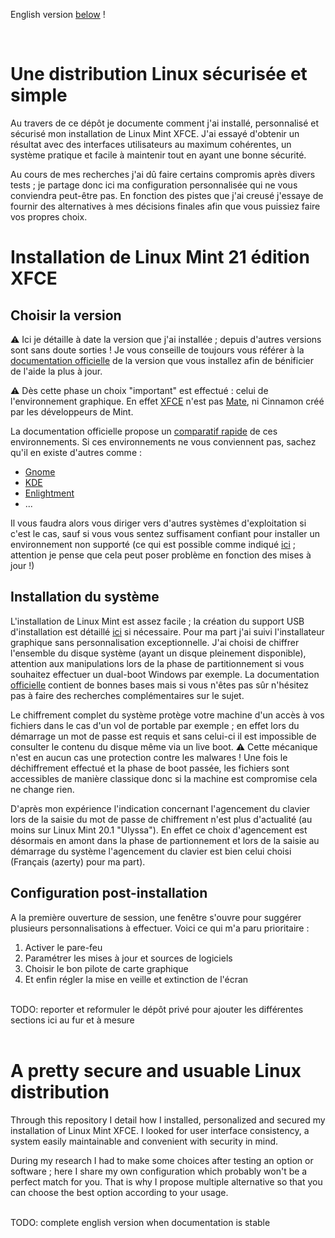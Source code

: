 English version [below](#a-pretty-secure-and-usuable-Linux-distribution) !

<br />

# Une distribution Linux sécurisée et simple
Au travers de ce dépôt je documente comment j'ai installé, personnalisé et sécurisé mon installation de Linux Mint XFCE. J'ai essayé d'obtenir un résultat avec des interfaces utilisateurs au maximum cohérentes, un système pratique et facile à maintenir tout en ayant une bonne sécurité.

Au cours de mes recherches j'ai dû faire certains compromis après divers tests ; je partage donc ici ma configuration personnalisée qui ne vous conviendra peut-être pas. En fonction des pistes que j'ai creusé j'essaye de fournir des alternatives à mes décisions finales afin que vous puissiez faire vos propres choix.

# Installation de Linux Mint 21 édition XFCE
## Choisir la version
:warning: Ici je détaille à date la version que j'ai installée ; depuis d'autres versions sont sans doute sorties ! Je vous conseille de toujours vous référer à la [documentation officielle](https://linuxmint-installation-guide.readthedocs.io/fr/latest/) de la version que vous installez afin de bénificier de l'aide la plus à jour.

:warning: Dès cette phase un choix "important" est effectué : celui de l'environnement graphique. En effet [XFCE](https://xfce.org/?lang=fr) n'est pas [Mate](https://mate-desktop.org/fr/), ni Cinnamon créé par les développeurs de Mint.

La documentation officielle propose un [comparatif rapide](https://linuxmint-installation-guide.readthedocs.io/fr/latest/choose.html) de ces environnements. Si ces environnements ne vous conviennent pas, sachez qu'il en existe d'autres comme :
- [Gnome](https://www.gnome.org/)
- [KDE](https://kde.org/fr/)
- [Enlightment](https://www.enlightenment.org/)
- ...

Il vous faudra alors vous diriger vers d'autres systèmes d'exploitation si c'est le cas, sauf si vous vous sentez suffisament confiant pour installer un environnement non supporté (ce qui est possible comme indiqué [ici](https://linoxide.com/install-gnome-on-linux-mint/) ; attention je pense que cela peut poser problème en fonction des mises à jour !)

## Installation du système
L'installation de Linux Mint est assez facile ; la création du support USB d'installation est détaillé [ici](https://linuxmint-installation-guide.readthedocs.io/fr/latest/burn.html) si nécessaire. Pour ma part j'ai suivi l'installateur graphique sans personnalisation exceptionnelle.
J'ai choisi de chiffrer l'ensemble du disque système (ayant un disque pleinement disponible), attention aux manipulations lors de la phase de partitionnement si vous souhaitez effectuer un dual-boot Windows par exemple. La documentation [officielle](https://linuxmint-installation-guide.readthedocs.io/fr/latest/install.html) contient de bonnes bases mais si vous n'êtes pas sûr n'hésitez pas à faire des recherches complémentaires sur le sujet.

Le chiffrement complet du système protège votre machine d'un accès à vos fichiers dans le cas d'un vol de portable par exemple ; en effet lors du démarrage un mot de passe est requis et sans celui-ci il est impossible de consulter le contenu du disque même via un live boot. :warning: Cette mécanique n'est en aucun cas une protection contre les malwares ! Une fois le déchiffrement effectué et la phase de boot passée, les fichiers sont accessibles de manière classique donc si la machine est compromise cela ne change rien.

D'après mon expérience l'indication concernant l'agencement du clavier lors de la saisie du mot de passe de chiffrement n'est plus d'actualité (au moins sur Linux Mint 20.1 "Ulyssa"). En effet ce choix d'agencement est désormais en amont dans la phase de partionnement et lors de la saisie au démarrage du système l'agencement du clavier est bien celui choisi (Français (azerty) pour ma part).

## Configuration post-installation
A la première ouverture de session, une fenêtre s'ouvre pour suggérer plusieurs personnalisations à effectuer. Voici ce qui m'a paru prioritaire :
1. Activer le pare-feu
2. Paramétrer les mises à jour et sources de logiciels
3. Choisir le bon pilote de carte graphique
4. Et enfin régler la mise en veille et extinction de l'écran

<br />
TODO: reporter et reformuler le dépôt privé pour ajouter les différentes sections ici au fur et à mesure


<br />
<br />

# A pretty secure and usuable Linux distribution
Through this repository I detail how I installed, personalized and secured my installation of Linux Mint XFCE. I looked for user interface consistency, a system easily maintainable and convenient with security in mind.

During my research I had to make some choices after testing an option or software ; here I share my own configuration which probably won't be a perfect match for you. That is why I propose multiple alternative so that you can choose the best option according to your usage.

<br />
TODO: complete english version when documentation is stable